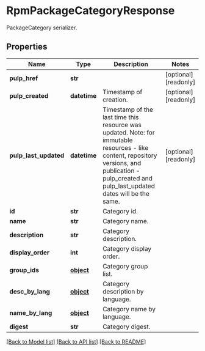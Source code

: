 # RpmPackageCategoryResponse

PackageCategory serializer.
## Properties
Name | Type | Description | Notes
------------ | ------------- | ------------- | -------------
**pulp_href** | **str** |  | [optional] [readonly] 
**pulp_created** | **datetime** | Timestamp of creation. | [optional] [readonly] 
**pulp_last_updated** | **datetime** | Timestamp of the last time this resource was updated. Note: for immutable resources - like content, repository versions, and publication - pulp_created and pulp_last_updated dates will be the same. | [optional] [readonly] 
**id** | **str** | Category id. | 
**name** | **str** | Category name. | 
**description** | **str** | Category description. | 
**display_order** | **int** | Category display order. | 
**group_ids** | [**object**](.md) | Category group list. | 
**desc_by_lang** | [**object**](.md) | Category description by language. | 
**name_by_lang** | [**object**](.md) | Category name by language. | 
**digest** | **str** | Category digest. | 

[[Back to Model list]](../README.md#documentation-for-models) [[Back to API list]](../README.md#documentation-for-api-endpoints) [[Back to README]](../README.md)


